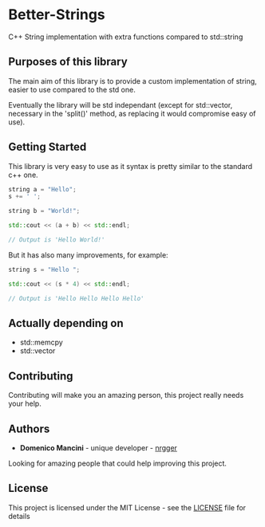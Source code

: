 # Better-Strings
C++ String implementation with extra functions compared to std::string

## Purposes of this library

The main aim of this library is to provide a custom implementation of string, easier to use compared to the std one.

Eventually the library will be std independant (except for std::vector, necessary in the 'split()' method, as replacing it would compromise easy of use).

## Getting Started

This library is very easy to use as it syntax is pretty similar to the standard c++ one.

```cpp
string a = "Hello";
s += ' ';

string b = "World!";

std::cout << (a + b) << std::endl;

// Output is 'Hello World!'
```

But it has also many improvements, for example:

```cpp
string s = "Hello ";

std::cout << (s * 4) << std::endl;

// Output is 'Hello Hello Hello Hello'
```

## Actually depending on

* std::memcpy
* std::vector

## Contributing

Contributing will make you an amazing person, this project really needs your help.

## Authors

* **Domenico Mancini** - unique developer - [nrgger](https://github.com/nrgger)

Looking for amazing people that could help improving this project.

## License

This project is licensed under the MIT License - see the [LICENSE](LICENSE) file for details
